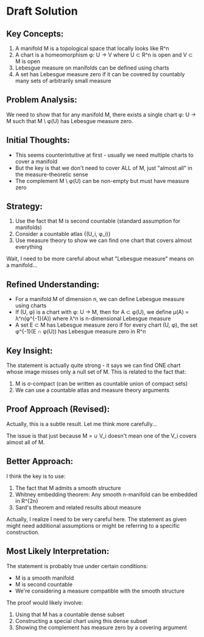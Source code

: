 # Draft Solution

## Key Concepts:
1. A manifold M is a topological space that locally looks like R^n
2. A chart is a homeomorphism φ: U → V where U ⊂ R^n is open and V ⊂ M is open
3. Lebesgue measure on manifolds can be defined using charts
4. A set has Lebesgue measure zero if it can be covered by countably many sets of arbitrarily small measure

## Problem Analysis:
We need to show that for any manifold M, there exists a single chart φ: U → M such that M \ φ(U) has Lebesgue measure zero.

## Initial Thoughts:
- This seems counterintuitive at first - usually we need multiple charts to cover a manifold
- But the key is that we don't need to cover ALL of M, just "almost all" in the measure-theoretic sense
- The complement M \ φ(U) can be non-empty but must have measure zero

## Strategy:
1. Use the fact that M is second countable (standard assumption for manifolds)
2. Consider a countable atlas {(U_i, φ_i)}
3. Use measure theory to show we can find one chart that covers almost everything

Wait, I need to be more careful about what "Lebesgue measure" means on a manifold...

## Refined Understanding:
- For a manifold M of dimension n, we can define Lebesgue measure using charts
- If (U, φ) is a chart with φ: U → M, then for A ⊂ φ(U), we define μ(A) = λ^n(φ^{-1}(A)) where λ^n is n-dimensional Lebesgue measure
- A set E ⊂ M has Lebesgue measure zero if for every chart (U, φ), the set φ^{-1}(E ∩ φ(U)) has Lebesgue measure zero in R^n

## Key Insight:
The statement is actually quite strong - it says we can find ONE chart whose image misses only a null set of M. This is related to the fact that:
1. M is σ-compact (can be written as countable union of compact sets)
2. We can use a countable atlas and measure theory arguments

## Proof Approach (Revised):
Actually, this is a subtle result. Let me think more carefully...

The issue is that just because M = ∪ V_i doesn't mean one of the V_i covers almost all of M.

## Better Approach:
I think the key is to use:
1. The fact that M admits a smooth structure
2. Whitney embedding theorem: Any smooth n-manifold can be embedded in R^{2n}
3. Sard's theorem and related results about measure

Actually, I realize I need to be very careful here. The statement as given might need additional assumptions or might be referring to a specific construction.

## Most Likely Interpretation:
The statement is probably true under certain conditions:
- M is a smooth manifold
- M is second countable
- We're considering a measure compatible with the smooth structure

The proof would likely involve:
1. Using that M has a countable dense subset
2. Constructing a special chart using this dense subset
3. Showing the complement has measure zero by a covering argument